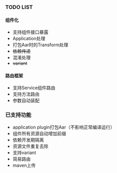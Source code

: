 ### TODO LIST

#### 组件化
- 支持组件接口暴露
- Application处理
- 打包Aar时的Transform处理
- ~~依赖传递~~
- 混淆处理
- ~~variant~~

#### 路由框架
- 支持Service组件路由
- 支持方法路由
- 参数自动装配


### 已支持功能
- application plugin打包Aar（不影响正常编译运行）
- 组件所有资源自动增加前缀
- 依赖开发期隔离
- 资源文件重复去除
- 支持variant
- 简易路由
- maven上传